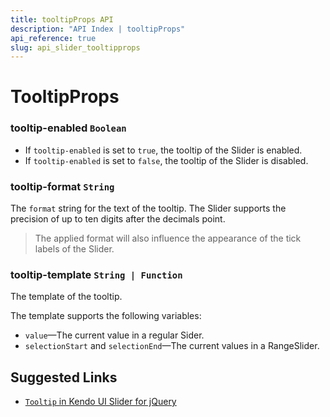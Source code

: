 ```yaml
---
title: tooltipProps API
description: "API Index | tooltipProps"
api_reference: true
slug: api_slider_tooltipprops
---
```


# TooltipProps

### tooltip-enabled `Boolean`

* If `tooltip-enabled` is set to `true`, the tooltip of the Slider is enabled.
* If `tooltip-enabled` is set to `false`, the tooltip of the Slider is disabled.

### tooltip-format `String`

The `format` string for the text of the tooltip. The Slider supports the precision of up to ten digits after the decimals point.

> The applied format will also influence the appearance of the tick labels of the Slider.

### tooltip-template `String | Function`

The template of the tooltip.

The template supports the following variables:

* `value`&mdash;The current value in a regular Sider.
* `selectionStart` and `selectionEnd`&mdash;The current values in a RangeSlider.

## Suggested Links

* [`Tooltip` in Kendo UI Slider for jQuery](https://docs.telerik.com/kendo-ui/api/javascript/ui/slider/configuration/tooltip)

